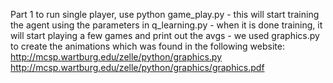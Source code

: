 
Part 1
to run single player, use python game_play.py 
    - this will start training the agent using the parameters in q_learning.py 
    - when it is done training, it will start playing a few games and print out the avgs
    - we used graphics.py to create the animations which was found in the following website:
        http://mcsp.wartburg.edu/zelle/python/graphics.py
        http://mcsp.wartburg.edu/zelle/python/graphics/graphics.pdf
                





